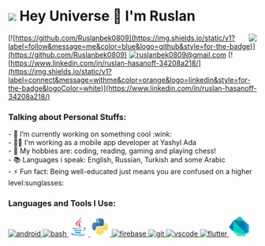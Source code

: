 <h1><img src="https://emojis.slackmojis.com/emojis/images/1531849430/4246/blob-sunglasses.gif?1531849430" width="30"/> Hey Universe 👋  I'm Ruslan</h1>

<img align='right' src="https://github-readme-stats.vercel.app/api?username=Ruslanbek0809&show_icons=true&count_private=true&theme=synthwave">

[![https://github.com/Ruslanbek0809](https://img.shields.io/static/v1?label=follow&message=me&color=blue&logo=github&style=for-the-badge)](https://github.com/Ruslanbek0809) 
[![ruslanbek0809@gmail.com](https://img.shields.io/static/v1?label=email&message=me&color=red&logo=gmail&style=for-the-badge&logoColor=white)](mailto:ruslanbek0809@gmail.com)
[![https://www.linkedin.com/in/ruslan-hasanoff-34208a218/](https://img.shields.io/static/v1?label=connect&message=withme&color=orange&logo=linkedin&style=for-the-badge&logoColor=white)](https://www.linkedin.com/in/ruslan-hasanoff-34208a218/)

<h3>Talking about Personal Stuffs:</h3>
<p align="left">
- 🔭 I’m currently working on something cool :wink:</br>
<!-- - 🎓 I'm currently studying Media Informatics at Ulm University, Germany</br> -->
- 👨‍💻 I'm working as a mobile app developer at Yashyl Ada</br>
- 🎲 My hobbies are: coding, reading, gaming and playing chess!</br>
- 📚 Languages i speak: English, Russian, Turkish and some Arabic</br>
- ⚡ Fun fact: Being well-educated just means you are confused on a higher level:sunglasses:</br>
</p>


<h3>Languages and Tools I Use:</h3>
<p align="left">
  <a href="https://developer.android.com" target="_blank"> <img src="https://raw.githubusercontent.com/gilbarbara/logos/master/logos/android-icon.svg" alt="android" width="40" height="40"/> </a>
  <a href="https://www.gnu.org/software/bash/" target="_blank"> <img src="https://raw.githubusercontent.com/gilbarbara/logos/master/logos/bash-icon.svg" alt="bash" width="40" height="40"/> </a> <a 
  <a href="https://www.java.com" target="_blank"> <img src="https://raw.githubusercontent.com/devicons/devicon/master/icons/java/java-original.svg" alt="java" width="40" height="40"/> </a>
  <a href="https://www.python.org" target="_blank"> <img src="https://raw.githubusercontent.com/devicons/devicon/master/icons/python/python-original.svg" alt="python" width="40" height="40"/> </a>
<!--   <a href="https://www.linux.org/" target="_blank"> <img src="https://raw.githubusercontent.com/devicons/devicon/master/icons/linux/linux-original.svg" alt="linux" width="40" height="40"/> </a> -->
<!--   <a href="https://www.w3.org/html/" target="_blank"> <img src="https://raw.githubusercontent.com/devicons/devicon/master/icons/html5/html5-original-wordmark.svg" alt="html5" width="40" height="40"/> </a>
  <a href="https://developer.mozilla.org/en-US/docs/Web/JavaScript" target="_blank"> <img src="https://raw.githubusercontent.com/devicons/devicon/master/icons/javascript/javascript-original.svg" alt="javascript" width="40" height="37"/> </a>
  <a href="https://www.w3schools.com/css/" target="_blank"> <img src="https://raw.githubusercontent.com/devicons/devicon/master/icons/css3/css3-original-wordmark.svg" alt="css3" width="40" height="40"/> </a> -->
  <a href="https://firebase.google.com/" target="_blank"> <img src="https://www.vectorlogo.zone/logos/firebase/firebase-icon.svg" alt="firebase" width="40" height="40"/> </a>
<!--   <a href="https://www.mysql.com/" target="_blank"> <img src="https://raw.githubusercontent.com/devicons/devicon/master/icons/mysql/mysql-original-wordmark.svg" alt="mysql" width="40" height="40"/> </a> -->
  <a href="https://git-scm.com/" target="_blank"> <img src="https://www.vectorlogo.zone/logos/git-scm/git-scm-icon.svg" alt="git" width="40" height="40"/> </a>
   <a href="https://code.visualstudio.com/" target="_blank"> <img src="https://upload.wikimedia.org/wikipedia/commons/9/9a/Visual_Studio_Code_1.35_icon.svg" alt="vscode" width="40" height="40"/> </a>
   <a href="https://flutter.dev/" target="_blank"> <img src="https://raw.githubusercontent.com/gilbarbara/logos/master/logos/flutter.svg" alt="flutter" width="40" height="40"/> </a>
   <a href="https://dart.dev/" target="_blank"> <img src="https://raw.githubusercontent.com/gilbarbara/logos/master/logos/dart.svg" alt="dart" width="40" height="40"/> </a>
   
<!-- </p>
<h3>Listening to:</h3>


<!--https://spotify-github-profile.vercel.app/api/login--->
<!-- [![spotify-github-profile](https://spotify-github-profile.vercel.app/api/view?uid=murad_alm&cover_image=true&theme=novatorem)](https://spotify-github-profile.vercel.app/api/view?uid=murad_alm&redirect=true) -->
